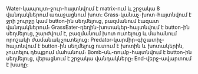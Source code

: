 Water-կապույտ-ջուր-հայտնվում է matrix-ում և շրջակա 8 վանդակներում առաջացնում խոտ։
Grass-կանաչ-խոտ-հայտնվում է ջրի շուրջը կամ button-ին սեղմելուց, բազմանում էազատ վանդակներում։
GrassEater-դեղին-խոտակեր-հայտնվում է button-ին սեղմելուց, շարժվում է, բազմանում խոտ ուտելուց և մահանում որոշակի ժամանակ չուտելուց։
Predator-կարմիր-գիշատիչ-հայտնվում է button-ին սեղմելուց ուտում է խոտին և խոտակերին, չուտելու դեպքում մահանում։
Bomb-սև-ռումբ-հայտնվում է button-ին սեղմելուց, վերացնում է շրջակա վանդակները։
End-վերջ-ավարտում է խաղը։